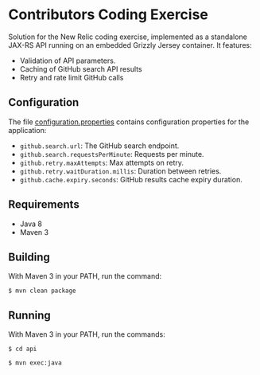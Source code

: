 Contributors Coding Exercise
============================

Solution for the New Relic coding exercise, implemented as a 
standalone JAX-RS API running on an embedded Grizzly Jersey container.
It features:

 * Validation of API parameters.
 * Caching of GitHub search API results
 * Retry and rate limit GitHub calls
 
Configuration
-------------

The file [configuration.properties](service/src/main/resources/contributors.properties) 
contains configuration properties for the application:

 * `github.search.url`: The GitHub search endpoint.
 * `github.search.requestsPerMinute`: Requests per minute.
 * `github.retry.maxAttempts`: Max attempts on retry.
 * `github.retry.waitDuration.millis`: Duration between retries.
 * `github.cache.expiry.seconds`: GitHub results cache expiry duration.

Requirements
------------

 * Java 8
 * Maven 3

Building
--------

With Maven 3 in your PATH, run the command:

`$ mvn clean package`

Running
-------

With Maven 3 in your PATH, run the commands:

`$ cd api`

`$ mvn exec:java`

